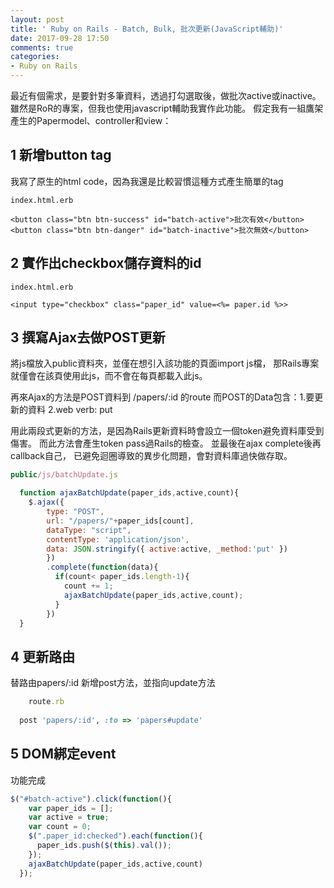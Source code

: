```yaml
---
layout: post
title: ' Ruby on Rails - Batch, Bulk, 批次更新(JavaScript輔助)'
date: 2017-09-28 17:50
comments: true
categories:
- Ruby on Rails
---
```

最近有個需求，是要針對多筆資料，透過打勾選取後，做批次active或inactive。
雖然是RoR的專案，但我也使用javascript輔助我實作此功能。
假定我有一組鷹架產生的Papermodel、controller和view：
## 1 新增button tag
我寫了原生的html code，因為我還是比較習慣這種方式產生簡單的tag
``` erb
index.html.erb

<button class="btn btn-success" id="batch-active">批次有效</button>
<button class="btn btn-danger" id="batch-inactive">批次無效</button>
```

## 2 實作出checkbox儲存資料的id
``` erb
index.html.erb

<input type="checkbox" class="paper_id" value=<%= paper.id %>>
```

## 3 撰寫Ajax去做POST更新

將js檔放入public資料夾，並僅在想引入該功能的頁面import js檔，
那Rails專案就僅會在該頁使用此js，而不會在每頁都載入此js。

再來Ajax的方法是POST資料到 /papers/:id 的route
而POST的Data包含：1.要更新的資料 2.web verb: put

用此兩段式更新的方法，是因為Rails更新資料時會設立一個token避免資料庫受到傷害。
而此方法會產生token pass過Rails的檢查。
並最後在ajax complete後再callback自己，
已避免迴圈導致的異步化問題，會對資料庫過快做存取。

``` js
public/js/batchUpdate.js

  function ajaxBatchUpdate(paper_ids,active,count){
    $.ajax({
        type: "POST",
        url: "/papers/"+paper_ids[count],
        dataType: "script",
        contentType: 'application/json',
        data: JSON.stringify({ active:active, _method:'put' })
        })
        .complete(function(data){
          if(count< paper_ids.length-1){
            count += 1;
            ajaxBatchUpdate(paper_ids,active,count);
          }
        })
  }
```
 
## 4 更新路由

替路由papers/:id 新增post方法，並指向update方法
``` ruby
 	route.rb
 
  post 'papers/:id', :to => 'papers#update'
```
 
## 5 DOM綁定event

功能完成

``` js
$("#batch-active").click(function(){
    var paper_ids = [];
    var active = true;
    var count = 0;
    $(".paper_id:checked").each(function(){
      paper_ids.push($(this).val());
    });
    ajaxBatchUpdate(paper_ids,active,count)
  });
```

